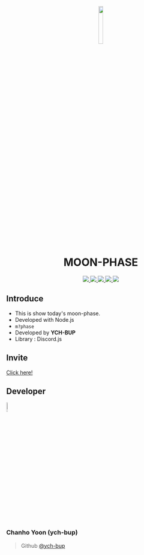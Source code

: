 <div align="center">
    <img src="https://media.discordapp.net/attachments/780715659901796352/796727772025716737/Fotoram.io_2.png" height="16%" width="16%">
    <h1>MOON-PHASE</h1>
    <p>
        <a href="">
            <img src="https://img.shields.io/github/stars/ych-bup/moon-phase?style=flat-square&logo=github">
        </a>        
        <a href="">
            <img src="https://img.shields.io/github/forks/ych-bup/moon-phase?stlye=flat-square&logo=github">
        </a>
        <a href="">
            <img src="https://img.shields.io/github/watchers/ych-bup/moon-phase?style=flat-square&logo=github">
        </a>
        <a href="">
            <img src="https://img.shields.io/bitbucket/issues/ych-bup/moon-phase?style=flat-square&logo=appveyor">
        </a>
        <a href="">
            <img src="https://img.shields.io/github/license/ych-bup/moon-phase?style=flat-square&logo=appveyor">
        </a>
    </p>
</div>

## Introduce

- This is show today's moon-phase.
- Developed with Node.js
- ```m?phase```
- Developed by **YCH-BUP**
- Library : Discord.js

## Invite

[Click here!](https://discord.com/api/oauth2/authorize?client_id=793713179116830761&permissions=8&scope=bot)

## Developer

<div align="left">
    <p>
        <img src="https://images-ext-2.discordapp.net/external/ZeNU7OTsjrcFlY_Cbe1plfLI4QmZW1CErPlZJgiiAas/%3Fsize%3D1024/https/cdn.discordapp.com/avatars/602011789408075777/b78b9e350f53ec13ab899a1e8a6bdfe7.png?width=502&height=502" width="8%" height="8%">
        <h3>Chanho Yoon (ych-bup)</h3>
    </p>
</div>

> Github [@ych-bup](https://github.com/ych-bup)    

